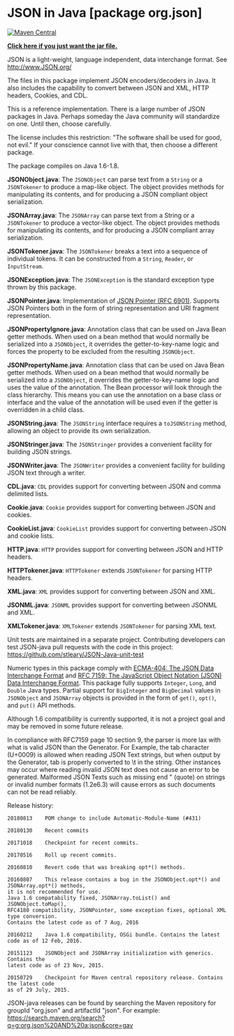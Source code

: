 JSON in Java [package org.json]
===============================

[![Maven Central](https://img.shields.io/maven-central/v/org.json/json.svg)](https://mvnrepository.com/artifact/org.json/json)

**[Click here if you just want the jar file.](http://central.maven.org/maven2/org/json/json/20180813/json-20180813.jar)**

JSON is a light-weight, language independent, data interchange format.
See http://www.JSON.org/

The files in this package implement JSON encoders/decoders in Java.
It also includes the capability to convert between JSON and XML, HTTP
headers, Cookies, and CDL.

This is a reference implementation. There is a large number of JSON packages
in Java. Perhaps someday the Java community will standardize on one. Until
then, choose carefully.

The license includes this restriction: "The software shall be used for good,
not evil." If your conscience cannot live with that, then choose a different
package.

The package compiles on Java 1.6-1.8.


**JSONObject.java**: The `JSONObject` can parse text from a `String` or a `JSONTokener`
to produce a map-like object. The object provides methods for manipulating its
contents, and for producing a JSON compliant object serialization.

**JSONArray.java**: The `JSONArray` can parse text from a String or a `JSONTokener`
to produce a vector-like object. The object provides methods for manipulating
its contents, and for producing a JSON compliant array serialization.

**JSONTokener.java**: The `JSONTokener` breaks a text into a sequence of individual
tokens. It can be constructed from a `String`, `Reader`, or `InputStream`.

**JSONException.java**: The `JSONException` is the standard exception type thrown
by this package.

**JSONPointer.java**: Implementation of
[JSON Pointer (RFC 6901)](https://tools.ietf.org/html/rfc6901). Supports
JSON Pointers both in the form of string representation and URI fragment
representation.

**JSONPropertyIgnore.java**: Annotation class that can be used on Java Bean getter methods.
When used on a bean method that would normally be serialized into a `JSONObject`, it
overrides the getter-to-key-name logic and forces the property to be excluded from the
resulting `JSONObject`.

**JSONPropertyName.java**: Annotation class that can be used on Java Bean getter methods.
When used on a bean method that would normally be serialized into a `JSONObject`, it
overrides the getter-to-key-name logic and uses the value of the annotation. The Bean
processor will look through the class hierarchy. This means you can use the annotation on
a base class or interface and the value of the annotation will be used even if the getter
is overridden in a child class.   

**JSONString.java**: The `JSONString` interface requires a `toJSONString` method,
allowing an object to provide its own serialization.

**JSONStringer.java**: The `JSONStringer` provides a convenient facility for
building JSON strings.

**JSONWriter.java**: The `JSONWriter` provides a convenient facility for building
JSON text through a writer.


**CDL.java**: `CDL` provides support for converting between JSON and comma
delimited lists.

**Cookie.java**: `Cookie` provides support for converting between JSON and cookies.

**CookieList.java**: `CookieList` provides support for converting between JSON and
cookie lists.

**HTTP.java**: `HTTP` provides support for converting between JSON and HTTP headers.

**HTTPTokener.java**: `HTTPTokener` extends `JSONTokener` for parsing HTTP headers.

**XML.java**: `XML` provides support for converting between JSON and XML.

**JSONML.java**: `JSONML` provides support for converting between JSONML and XML.

**XMLTokener.java**: `XMLTokener` extends `JSONTokener` for parsing XML text.

Unit tests are maintained in a separate project. Contributing developers can test
JSON-java pull requests with the code in this project:
https://github.com/stleary/JSON-Java-unit-test

Numeric types in this package comply with
[ECMA-404: The JSON Data Interchange Format](http://www.ecma-international.org/publications/files/ECMA-ST/ECMA-404.pdf) and
[RFC 7159: The JavaScript Object Notation (JSON) Data Interchange Format](https://tools.ietf.org/html/rfc7159#section-6).
This package fully supports `Integer`, `Long`, and `Double` Java types. Partial support
for `BigInteger` and `BigDecimal` values in `JSONObject` and `JSONArray` objects is provided
in the form of `get()`, `opt()`, and `put()` API methods.

Although 1.6 compatibility is currently supported, it is not a project goal and may be
removed in some future release.

In compliance with RFC7159 page 10 section 9, the parser is more lax with what is valid
JSON than the Generator. For Example, the tab character (U+0009) is allowed when reading
JSON Text strings, but when output by the Generator, tab is properly converted to \t in
the string. Other instances may occur where reading invalid JSON text does not cause an
error to be generated. Malformed JSON Texts such as missing end " (quote) on strings or
invalid number formats (1.2e6.3) will cause errors as such documents can not be read
 reliably.

Release history:

~~~
20180813    POM change to include Automatic-Module-Name (#431)

20180130    Recent commits

20171018    Checkpoint for recent commits.

20170516    Roll up recent commits.

20160810    Revert code that was breaking opt*() methods.

20160807    This release contains a bug in the JSONObject.opt*() and JSONArray.opt*() methods,
it is not recommended for use.
Java 1.6 compatability fixed, JSONArray.toList() and JSONObject.toMap(),
RFC4180 compatibility, JSONPointer, some exception fixes, optional XML type conversion.
Contains the latest code as of 7 Aug, 2016

20160212    Java 1.6 compatibility, OSGi bundle. Contains the latest code as of 12 Feb, 2016.

20151123    JSONObject and JSONArray initialization with generics. Contains the
latest code as of 23 Nov, 2015.

20150729    Checkpoint for Maven central repository release. Contains the latest code
as of 29 July, 2015.
~~~


JSON-java releases can be found by searching the Maven repository for groupId "org.json"
and artifactId "json". For example:
https://search.maven.org/search?q=g:org.json%20AND%20a:json&core=gav
